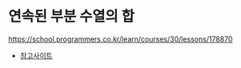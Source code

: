 # 연속된 부분 수열의 합
https://school.programmers.co.kr/learn/courses/30/lessons/178870
- [참고사이트](https://velog.io/@sugyeonghh/%ED%94%84%EB%A1%9C%EA%B7%B8%EB%9E%98%EB%A8%B8%EC%8A%A4-%EC%97%B0%EC%86%8D%EB%90%9C-%EB%B6%80%EB%B6%84-%EC%88%98%EC%97%B4%EC%9D%98-%ED%95%A9Python)
